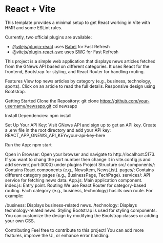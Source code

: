# React + Vite

This template provides a minimal setup to get React working in Vite with HMR and some ESLint rules.

Currently, two official plugins are available:

- [@vitejs/plugin-react](https://github.com/vitejs/vite-plugin-react/blob/main/packages/plugin-react/README.md) uses [Babel](https://babeljs.io/) for Fast Refresh
- [@vitejs/plugin-react-swc](https://github.com/vitejs/vite-plugin-react-swc) uses [SWC](https://swc.rs/) for Fast Refresh

This project is a simple web application that displays news articles fetched from the GNews API based on different categories. It uses React for the frontend, Bootstrap for styling, and React Router for handling routing.

Features
View top news articles by category (e.g., business, technology, sports).
Click on an article to read the full details.
Responsive design using Bootstrap.

Getting Started
Clone the Repository:
git clone https://github.com/your-username/newsapp.git
cd newsapp

Install Dependencies:
npm install

Set Up Your API Key:
Visit GNews API and sign up to get an API key.
Create a .env file in the root directory and add your API key:
REACT_APP_GNEWS_API_KEY=your-api-key-here

Run the App:
npm start

Open in Browser: Open your browser and navigate to http://localhost:5173.
If you want to chang the port number then change it in vite.config.js and add server:{ port:3000} under plugins
Project Structure
src/
components/: Contains React components (e.g., NewsItem, NewsList).
pages/: Contains different category pages (e.g., BusinessPage, TechPage).
services/: API service for fetching news data.
App.js: Main application component.
index.js: Entry point.
Routing
We use React Router for category-based routing. Each category (e.g., business, technology) has its own route. For example:

/business: Displays business-related news.
/technology: Displays technology-related news.
Styling
Bootstrap is used for styling components. You can customize the design by modifying the Bootstrap classes or adding your own CSS.

Contributing
Feel free to contribute to this project! You can add more features, improve the UI, or enhance error handling.